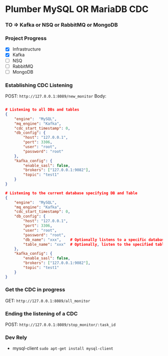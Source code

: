 # Plumber MySQL OR MariaDB CDC 

### TO => Kafka or NSQ or RabbitMQ or MongoDB

### Project Progress
- [x] Infrastructure
- [x] Kafka
- [ ] NSQ
- [ ] RabbitMQ
- [ ] MongoDB

### Establishing CDC Listening
POST: `http://127.0.0.1:8089/new_monitor`
Body:
```json 

# Listening to all DBs and tables
{
    "engine":  "MySQL",
    "mq_engine": "Kafka",
    "cdc_start_timestamp": 0,
    "db_config": {
        "host": "127.0.0.1",
        "port": 3306,
        "user": "root",
        "password": "root"
    },
    "kafka_config": {
        "enable_sasl": false,
        "brokers": ["127.0.0.1:9082"],
        "topic": "test1"
    }
}

# Listening to the current database specifying DB and Table
{
    "engine":  "MySQL",
    "mq_engine": "Kafka",
    "cdc_start_timestamp": 0,
    "db_config": {
        "host": "127.0.0.1",
        "port": 3306,
        "user": "root",
        "password": "root",
        "db_name": "xxx",    # Optionally listens to a specific database
        "table_name": "xxx"  # Optionally, listen to the specified table of the specified database
    },
    "kafka_config": {
        "enable_sasl": false,
        "brokers": ["127.0.0.1:9082"],
        "topic": "test1"
    }
}
```

### Get the CDC in progress
GET: `http://127.0.0.1:8089/all_monitor`

### Ending the listening of a CDC
POST: `http://127.0.0.1:8089/stop_monitor/:task_id`

### Dev Rely
- mysql-client  `sudo apt-get install mysql-client`